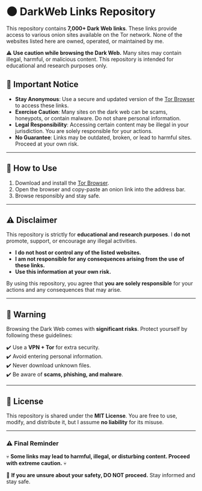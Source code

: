 # 🌑 DarkWeb Links Repository  

This repository contains **7,000+ Dark Web links**. These links provide access to various onion sites available on the Tor network. None of the websites listed here are owned, operated, or maintained by me.  

⚠️ **Use caution while browsing the Dark Web.** Many sites may contain illegal, harmful, or malicious content. This repository is intended for educational and research purposes only.  

## 📌 Important Notice  

- **Stay Anonymous**: Use a secure and updated version of the [Tor Browser](https://www.torproject.org/) to access these links.  
- **Exercise Caution**: Many sites on the dark web can be scams, honeypots, or contain malware. Do not share personal information.  
- **Legal Responsibility**: Accessing certain content may be illegal in your jurisdiction. You are solely responsible for your actions.  
- **No Guarantee**: Links may be outdated, broken, or lead to harmful sites. Proceed at your own risk.  

---

## 🔗 How to Use  

1. Download and install the [Tor Browser](https://www.torproject.org/).  
2. Open the browser and copy-paste an onion link into the address bar.  
3. Browse responsibly and stay safe.  

---

## ⚠️ Disclaimer  

This repository is strictly for **educational and research purposes**. I **do not** promote, support, or encourage any illegal activities.  

- **I do not host or control any of the listed websites.**  
- **I am not responsible for any consequences arising from the use of these links.**  
- **Use this information at your own risk.**  

By using this repository, you agree that **you are solely responsible** for your actions and any consequences that may arise.  

---

## 🛑 Warning  

Browsing the Dark Web comes with **significant risks**. Protect yourself by following these guidelines:  

✔️ Use a **VPN + Tor** for extra security.  
✔️ Avoid entering personal information.  
✔️ Never download unknown files.  
✔️ Be aware of **scams, phishing, and malware**.  

---

## 📜 License  

This repository is shared under the **MIT License**. You are free to use, modify, and distribute it, but I assume **no liability** for its misuse.  

---

### ⚠️ **Final Reminder**  

💀 **Some links may lead to harmful, illegal, or disturbing content. Proceed with extreme caution.** 💀  

📢 **If you are unsure about your safety, DO NOT proceed.** Stay informed and stay safe.  
